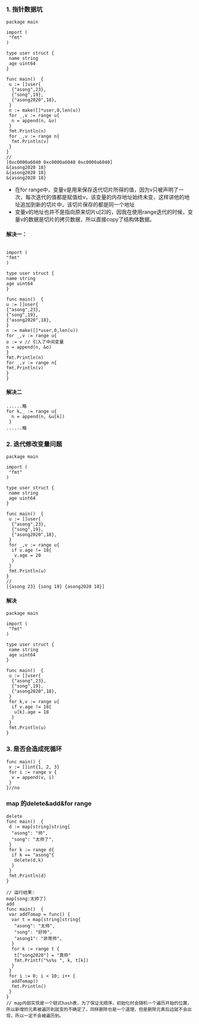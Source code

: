### 1. 指针数据坑
```
package main
 
import (
 "fmt"
)
 
type user struct {
 name string
 age uint64
}
 
func main()  {
 u := []user{
  {"asong",23},
  {"song",19},
  {"asong2020",18},
 }
 n := make([]*user,0,len(u))
 for _,v := range u{
  n = append(n, &v)
 }
 fmt.Println(n)
 for _,v := range n{
  fmt.Println(v)
 }
}
//
[0xc0000a6040 0xc0000a6040 0xc0000a6040]
&{asong2020 18}
&{asong2020 18}
&{asong2020 18}
```
* 在for range中，变量v是用来保存迭代切片所得的值，因为v只被声明了一次，每次迭代的值都是赋值给v，该变量的内存地址始终未变，这样讲他的地址追加到新的切片中，该切片保存的都是同一个地址
* 变量v的地址也并不是指向原来切片u[2]的，因我在使用range迭代的时候，变量v的数据是切片的拷贝数据，所以直接copy了结构体数据。
#### 解决一：
```package main

import (
"fmt"
)

type user struct {
name string
age uint64
}

func main()  {
u := []user{
{"asong",23},
{"song",19},
{"asong2020",18},
}
n := make([]*user,0,len(u))
for _,v := range u{
o := v // 引入了中间变量
n = append(n, &o)
}
fmt.Println(n)
for _,v := range n{
fmt.Println(v)
}
}
```
#### 解决二
```
......略
for k,_ := range u{
  n = append(n, &u[k])
 }
......略
```

### 2. 迭代修改变量问题
```
package main
 
import (
 "fmt"
)
 
type user struct {
 name string
 age uint64
}
 
func main()  {
 u := []user{
  {"asong",23},
  {"song",19},
  {"asong2020",18},
 }
 for _,v := range u{
  if v.age != 18{
   v.age = 20
  }
 }
 fmt.Println(u)
}
//
[{asong 23} {song 19} {asong2020 18}]

```
#### 解决
```
package main
 
import (
 "fmt"
)
 
type user struct {
 name string
 age uint64
}
 
func main()  {
 u := []user{
  {"asong",23},
  {"song",19},
  {"asong2020",18},
 }
 for k,v := range u{
  if v.age != 18{
   u[k].age = 18
  }
 }
 fmt.Println(u)
}
```
### 3. 是否会造成死循环
```
func main() {
 v := []int{1, 2, 3}
 for i := range v {
  v = append(v, i)
 }
}//no
```

### map 的delete&add&for range
```
delete
func main()  {
 d := map[string]string{
  "asong": "帅",
  "song": "太帅了",
 }
 for k := range d{
  if k == "asong"{
   delete(d,k)
  }
 }
 fmt.Println(d)
}
 
// 运行结果:
map[song:太帅了]
add
func main()  {
 var addTomap = func() {
  var t = map[string]string{
   "asong": "太帅",
   "song": "好帅",
   "asong1": "非常帅",
  }
  for k := range t {
   t["song2020"] = "真帅"
   fmt.Printf("%s%s ", k, t[k])
  }
 }
 for i := 0; i < 10; i++ {
  addTomap()
  fmt.Println()
 }
}
// map内部实现是一个链式hash表，为了保证无顺序，初始化时会随机一个遍历开始的位置，所以新增的元素被遍历到就变的不确定了，同样删除也是一个道理，但是删除元素后边就不会出现，所以一定不会被遍历到。
```
